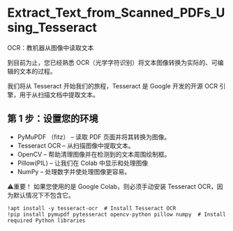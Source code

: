 # Extract_Text_from_Scanned_PDFs_Using_Tesseract
OCR：教机器从图像中读取文本

到目前为止，您已经熟悉 OCR（光学字符识别）将文本图像转换为实际的、可编辑的文本的过程。

我们将从 Tesseract 开始我们的旅程，Tesseract 是 Google 开发的开源 OCR 引擎，用于从扫描文档中提取文本。
## 第 1 步：设置您的环境
- PyMuPDF （fitz） – 读取 PDF 页面并将其转换为图像。
- Tesseract OCR – 从扫描图像中提取文本。
- OpenCV – 帮助清理图像并在检测到的文本周围绘制框。
- Pillow(PIL) – 让我们在 Colab 中显示和处理图像
- NumPy – 处理数字并使处理图像更容易。

⚠️重要！ 如果您使用的是 Google Colab，则必须手动安装 Tesseract OCR，因为默认情况下不包含它。
```
!apt install -y tesseract-ocr  # Install Tesseract OCR
!pip install pymupdf pytesseract opencv-python pillow numpy  # Install required Python libraries
```
